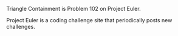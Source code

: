 Triangle Containment is Problem 102 on Project Euler. 

Project Euler is a coding challenge site that periodically posts new challenges.
